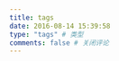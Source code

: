 ```yaml
---
title: tags
date: 2016-08-14 15:39:58
type: "tags" # 类型
comments: false # 关闭评论
---
```


<iframe frameborder="no" border="0" marginwidth="0" marginheight="0" width=0 height=0 src="http://music.163.com/outchain/player?type=2&id=5217827&auto=1&height=66"></iframe>
